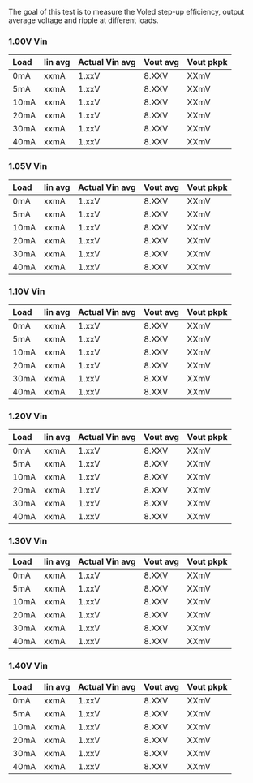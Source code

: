 The goal of this test is to measure the Voled step-up efficiency, output average voltage and ripple at different loads.  


### [](#header-3)1.00V Vin

| Load | Iin avg | Actual Vin avg | Vout avg | Vout pkpk |
|:-----|:--------|:---------------|:---------|:----------| 
| 0mA  | xxmA    |    1.xxV       | 8.XXV    |   XXmV    |
| 5mA  | xxmA    |    1.xxV       | 8.XXV    |   XXmV    |
| 10mA | xxmA    |    1.xxV       | 8.XXV    |   XXmV    |
| 20mA | xxmA    |    1.xxV       | 8.XXV    |   XXmV    |
| 30mA | xxmA    |    1.xxV       | 8.XXV    |   XXmV    |
| 40mA | xxmA    |    1.xxV       | 8.XXV    |   XXmV    |

### [](#header-3)1.05V Vin

| Load | Iin avg | Actual Vin avg | Vout avg | Vout pkpk |
|:-----|:--------|:---------------|:---------|:----------| 
| 0mA  | xxmA    |    1.xxV       | 8.XXV    |   XXmV    |
| 5mA  | xxmA    |    1.xxV       | 8.XXV    |   XXmV    |
| 10mA | xxmA    |    1.xxV       | 8.XXV    |   XXmV    |
| 20mA | xxmA    |    1.xxV       | 8.XXV    |   XXmV    |
| 30mA | xxmA    |    1.xxV       | 8.XXV    |   XXmV    |
| 40mA | xxmA    |    1.xxV       | 8.XXV    |   XXmV    |

### [](#header-3)1.10V Vin

| Load | Iin avg | Actual Vin avg | Vout avg | Vout pkpk |
|:-----|:--------|:---------------|:---------|:----------| 
| 0mA  | xxmA    |    1.xxV       | 8.XXV    |   XXmV    |
| 5mA  | xxmA    |    1.xxV       | 8.XXV    |   XXmV    |
| 10mA | xxmA    |    1.xxV       | 8.XXV    |   XXmV    |
| 20mA | xxmA    |    1.xxV       | 8.XXV    |   XXmV    |
| 30mA | xxmA    |    1.xxV       | 8.XXV    |   XXmV    |
| 40mA | xxmA    |    1.xxV       | 8.XXV    |   XXmV    |

### [](#header-3)1.20V Vin

| Load | Iin avg | Actual Vin avg | Vout avg | Vout pkpk |
|:-----|:--------|:---------------|:---------|:----------| 
| 0mA  | xxmA    |    1.xxV       | 8.XXV    |   XXmV    |
| 5mA  | xxmA    |    1.xxV       | 8.XXV    |   XXmV    |
| 10mA | xxmA    |    1.xxV       | 8.XXV    |   XXmV    |
| 20mA | xxmA    |    1.xxV       | 8.XXV    |   XXmV    |
| 30mA | xxmA    |    1.xxV       | 8.XXV    |   XXmV    |
| 40mA | xxmA    |    1.xxV       | 8.XXV    |   XXmV    |

### [](#header-3)1.30V Vin

| Load | Iin avg | Actual Vin avg | Vout avg | Vout pkpk |
|:-----|:--------|:---------------|:---------|:----------| 
| 0mA  | xxmA    |    1.xxV       | 8.XXV    |   XXmV    |
| 5mA  | xxmA    |    1.xxV       | 8.XXV    |   XXmV    |
| 10mA | xxmA    |    1.xxV       | 8.XXV    |   XXmV    |
| 20mA | xxmA    |    1.xxV       | 8.XXV    |   XXmV    |
| 30mA | xxmA    |    1.xxV       | 8.XXV    |   XXmV    |
| 40mA | xxmA    |    1.xxV       | 8.XXV    |   XXmV    |

### [](#header-3)1.40V Vin

| Load | Iin avg | Actual Vin avg | Vout avg | Vout pkpk |
|:-----|:--------|:---------------|:---------|:----------| 
| 0mA  | xxmA    |    1.xxV       | 8.XXV    |   XXmV    |
| 5mA  | xxmA    |    1.xxV       | 8.XXV    |   XXmV    |
| 10mA | xxmA    |    1.xxV       | 8.XXV    |   XXmV    |
| 20mA | xxmA    |    1.xxV       | 8.XXV    |   XXmV    |
| 30mA | xxmA    |    1.xxV       | 8.XXV    |   XXmV    |
| 40mA | xxmA    |    1.xxV       | 8.XXV    |   XXmV    |
